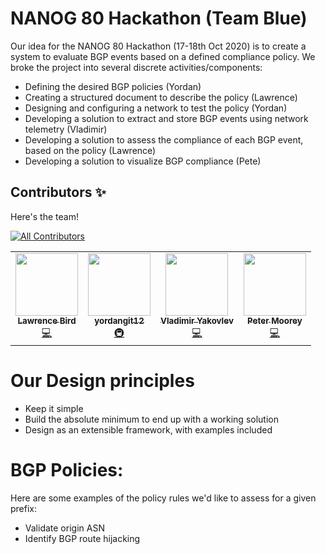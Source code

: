 # NANOG 80 Hackathon (Team Blue)

Our idea for the NANOG 80 Hackathon (17-18th Oct 2020) is to create a system to evaluate BGP events based on a defined compliance policy.  We broke the project into several discrete activities/components:

- Defining the desired BGP policies (Yordan)
- Creating a structured document to describe the policy (Lawrence)
- Designing and configuring a network to test the policy (Yordan)
- Developing a solution to extract and store BGP events using network telemetry (Vladimir)
- Developing a solution to assess the compliance of each BGP event, based on the policy (Lawrence)
- Developing a solution to visualize BGP compliance (Pete)

## Contributors ✨

Here's the team!

<!-- ALL-CONTRIBUTORS-BADGE:START - Do not remove or modify this section -->
[![All Contributors](https://img.shields.io/badge/all_contributors-4-orange.svg?style=flat-square)](#contributors-)
<!-- ALL-CONTRIBUTORS-BADGE:END -->

<!-- ALL-CONTRIBUTORS-LIST:START - Do not remove or modify this section -->
<!-- prettier-ignore-start -->
<!-- markdownlint-disable -->
<table>
  <tr>
    <td align="center"><a href="https://github.com/TheBirdsNest"><img src="https://avatars3.githubusercontent.com/u/31070227?v=4" width="100px;" alt=""/><br /><sub><b>Lawrence Bird</b></sub></a><br /><a href="https://github.com/petermoorey/NANOG-80-Hackathon/commits?author=TheBirdsNest" title="Code">💻</a></td>
    <td align="center"><a href="https://github.com/yordangit12"><img src="https://avatars1.githubusercontent.com/u/47042822?v=4" width="100px;" alt=""/><br /><sub><b>yordangit12</b></sub></a><br /><a href="#infra-yordangit12" title="Infrastructure (Hosting, Build-Tools, etc)">🚇</a></td>
    <td align="center"><a href="https://github.com/VladimirGHC"><img src="https://avatars1.githubusercontent.com/u/72935381?v=4" width="100px;" alt=""/><br /><sub><b>Vladimir Yakovlev</b></sub></a><br /><a href="https://github.com/petermoorey/NANOG-80-Hackathon/commits?author=VladimirGHC" title="Code">💻</a></td>
    <td align="center"><a href="https://www.linkedin.com/in/pmoorey"><img src="https://avatars3.githubusercontent.com/u/10014623?v=4" width="100px;" alt=""/><br /><sub><b>Peter Moorey</b></sub></a><br /><a href="https://github.com/petermoorey/NANOG-80-Hackathon/commits?author=petermoorey" title="Code">💻</a></td>
  </tr>
</table>

<!-- markdownlint-enable -->
<!-- prettier-ignore-end -->
<!-- ALL-CONTRIBUTORS-LIST:END -->

# Our Design principles

- Keep it simple
- Build the absolute minimum to end up with a working solution
- Design as an extensible framework, with examples included


# BGP Policies:

Here are some examples of the policy rules we'd like to assess for a given prefix:

- Validate origin ASN 
- Identify BGP route hijacking 
